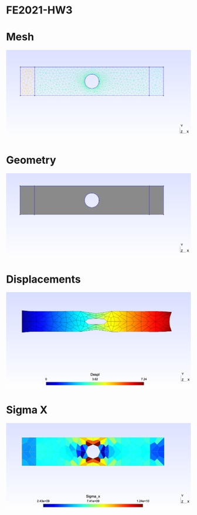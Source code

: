 # FE2021-HW3

# Mesh

![](Mesh1.png)


# Geometry

![](Geometry.png)


# Displacements

![](Desplazamientos.png)


# Sigma X

![](SigmaX.png)

